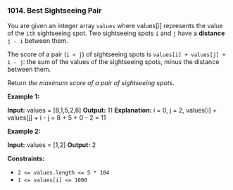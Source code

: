 ### 1014\. Best Sightseeing Pair

You are given an integer array `values` where values\[i\] represents the value of the `ith` sightseeing spot. Two sightseeing spots `i` and `j` have a **distance** `j - i` between them.

The score of a pair (`i < j`) of sightseeing spots is `values[i] + values[j] + i - j`: the sum of the values of the sightseeing spots, minus the distance between them.

Return _the maximum score of a pair of sightseeing spots_.

**Example 1:**

**Input:** values = \[8,1,5,2,6\]
**Output:** 11
**Explanation:** i = 0, j = 2, values\[i\] + values\[j\] + i - j = 8 + 5 + 0 - 2 = 11

**Example 2:**

**Input:** values = \[1,2\]
**Output:** 2

**Constraints:**

*   `2 <= values.length <= 5 * 104`
*   `1 <= values[i] <= 1000`
